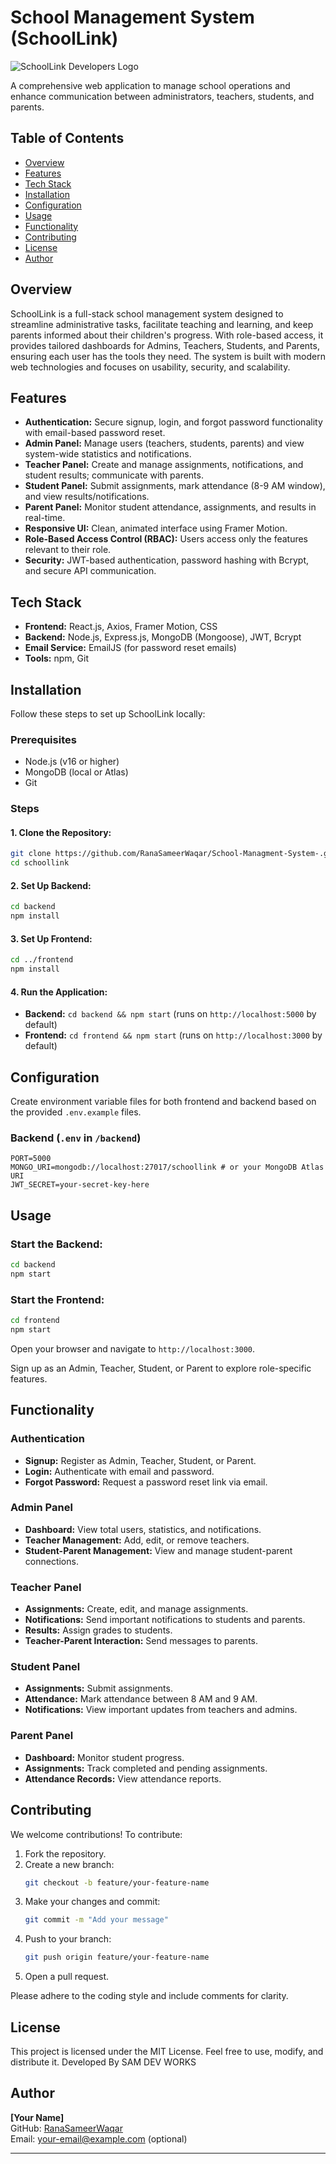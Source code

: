 # School Management System (SchoolLink)

![SchoolLink Developers Logo](https://scontent.flhe13-1.fna.fbcdn.net/v/t39.30808-6/480783982_122111503196747621_7224930966526580307_n.jpg?_nc_cat=105&ccb=1-7&_nc_sid=6ee11a&_nc_eui2=AeGbqnFhQ-6XpbKdomz7Fv6b9SMnBFHIIub1IycEUcgi5uT6QiF7JJU0XGDKhtlMB9fNLEupaaScDOe5bZmIRQeN&_nc_ohc=yBzO6vhBtrQQ7kNvwE5XD4i&_nc_oc=AdlzPLHVxaDDJJF7MK2W_OezJ6p9pKIgmu-bQmFO3QqH4tcsCLqaNnS5fK1nmZQ2f7s&_nc_zt=23&_nc_ht=scontent.flhe13-1.fna&_nc_gid=TuXyqWS3f5vQFnPCbuhQdQ&oh=00_AYHWBV_yAUgwZlEBVKyrP5NyGF6WdqTmliqSYSSt3-mUOQ&oe=67F4973C) 

A comprehensive web application to manage school operations and enhance communication between administrators, teachers, students, and parents.

## Table of Contents
- [Overview](#overview)
- [Features](#features)
- [Tech Stack](#tech-stack)
- [Installation](#installation)
- [Configuration](#configuration)
- [Usage](#usage)
- [Functionality](#functionality)
- [Contributing](#contributing)
- [License](#license)
- [Author](#author)

## Overview
SchoolLink is a full-stack school management system designed to streamline administrative tasks, facilitate teaching and learning, and keep parents informed about their children's progress. With role-based access, it provides tailored dashboards for Admins, Teachers, Students, and Parents, ensuring each user has the tools they need. The system is built with modern web technologies and focuses on usability, security, and scalability.

## Features
- **Authentication:** Secure signup, login, and forgot password functionality with email-based password reset.
- **Admin Panel:** Manage users (teachers, students, parents) and view system-wide statistics and notifications.
- **Teacher Panel:** Create and manage assignments, notifications, and student results; communicate with parents.
- **Student Panel:** Submit assignments, mark attendance (8-9 AM window), and view results/notifications.
- **Parent Panel:** Monitor student attendance, assignments, and results in real-time.
- **Responsive UI:** Clean, animated interface using Framer Motion.
- **Role-Based Access Control (RBAC):** Users access only the features relevant to their role.
- **Security:** JWT-based authentication, password hashing with Bcrypt, and secure API communication.

## Tech Stack
- **Frontend:** React.js, Axios, Framer Motion, CSS
- **Backend:** Node.js, Express.js, MongoDB (Mongoose), JWT, Bcrypt
- **Email Service:** EmailJS (for password reset emails)
- **Tools:** npm, Git

## Installation
Follow these steps to set up SchoolLink locally:

### Prerequisites
- Node.js (v16 or higher)
- MongoDB (local or Atlas)
- Git

### Steps
#### 1. Clone the Repository:
```sh
git clone https://github.com/RanaSameerWaqar/School-Managment-System-.git
cd schoollink
```

#### 2. Set Up Backend:
```sh
cd backend
npm install
```

#### 3. Set Up Frontend:
```sh
cd ../frontend
npm install
```

#### 4. Run the Application:
- **Backend:** `cd backend && npm start` (runs on `http://localhost:5000` by default)
- **Frontend:** `cd frontend && npm start` (runs on `http://localhost:3000` by default)

## Configuration
Create environment variable files for both frontend and backend based on the provided `.env.example` files.

### Backend (`.env` in `/backend`)
```env
PORT=5000
MONGO_URI=mongodb://localhost:27017/schoollink # or your MongoDB Atlas URI
JWT_SECRET=your-secret-key-here
```

## Usage
### Start the Backend:
```sh
cd backend
npm start
```

### Start the Frontend:
```sh
cd frontend
npm start
```

Open your browser and navigate to `http://localhost:3000`.

Sign up as an Admin, Teacher, Student, or Parent to explore role-specific features.

## Functionality
### **Authentication**
- **Signup:** Register as Admin, Teacher, Student, or Parent.
- **Login:** Authenticate with email and password.
- **Forgot Password:** Request a password reset link via email.

### **Admin Panel**
- **Dashboard:** View total users, statistics, and notifications.
- **Teacher Management:** Add, edit, or remove teachers.
- **Student-Parent Management:** View and manage student-parent connections.

### **Teacher Panel**
- **Assignments:** Create, edit, and manage assignments.
- **Notifications:** Send important notifications to students and parents.
- **Results:** Assign grades to students.
- **Teacher-Parent Interaction:** Send messages to parents.

### **Student Panel**
- **Assignments:** Submit assignments.
- **Attendance:** Mark attendance between 8 AM and 9 AM.
- **Notifications:** View important updates from teachers and admins.

### **Parent Panel**
- **Dashboard:** Monitor student progress.
- **Assignments:** Track completed and pending assignments.
- **Attendance Records:** View attendance reports.

## Contributing
We welcome contributions! To contribute:
1. Fork the repository.
2. Create a new branch:
   ```sh
   git checkout -b feature/your-feature-name
   ```
3. Make your changes and commit:
   ```sh
   git commit -m "Add your message"
   ```
4. Push to your branch:
   ```sh
   git push origin feature/your-feature-name
   ```
5. Open a pull request.

Please adhere to the coding style and include comments for clarity.

## License
This project is licensed under the MIT License. Feel free to use, modify, and distribute it.
Developed By SAM DEV WORKS

## Author
**[Your Name]**  
GitHub: [RanaSameerWaqar](https://github.com/RanaSameerWaqar)  
Email: your-email@example.com (optional)

---
